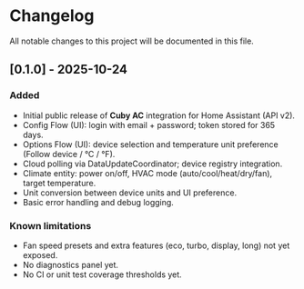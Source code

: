 # Changelog

All notable changes to this project will be documented in this file.

## [0.1.0] - 2025-10-24
### Added
- Initial public release of **Cuby AC** integration for Home Assistant (API v2).
- Config Flow (UI): login with email + password; token stored for 365 days.
- Options Flow (UI): device selection and temperature unit preference (Follow device / °C / °F).
- Cloud polling via DataUpdateCoordinator; device registry integration.
- Climate entity: power on/off, HVAC mode (auto/cool/heat/dry/fan), target temperature.
- Unit conversion between device units and UI preference.
- Basic error handling and debug logging.

### Known limitations
- Fan speed presets and extra features (eco, turbo, display, long) not yet exposed.
- No diagnostics panel yet.
- No CI or unit test coverage thresholds yet.